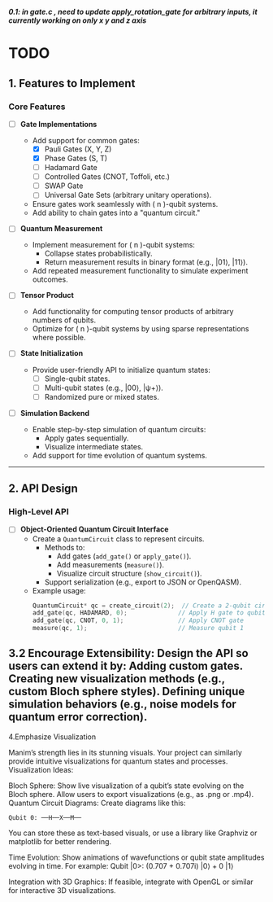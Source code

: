 ***0.1: in gate.c , need to update apply_rotation_gate for arbitrary inputs, it currently working on only x y and z axis***

# TODO

## 1. Features to Implement

### Core Features
- [ ] **Gate Implementations**
    - Add support for common gates:
        - [x] Pauli Gates (X, Y, Z)
        - [x] Phase Gates (S, T)
        - [ ] Hadamard Gate
        - [ ] Controlled Gates (CNOT, Toffoli, etc.)
        - [ ] SWAP Gate
        - [ ] Universal Gate Sets (arbitrary unitary operations).
    - Ensure gates work seamlessly with \( n \)-qubit systems.
    - Add ability to chain gates into a "quantum circuit."

- [ ] **Quantum Measurement**
    - Implement measurement for \( n \)-qubit systems:
        - Collapse states probabilistically.
        - Return measurement results in binary format (e.g., |01⟩, |11⟩).
    - Add repeated measurement functionality to simulate experiment outcomes.

- [ ] **Tensor Product**
    - Add functionality for computing tensor products of arbitrary numbers of qubits.
    - Optimize for \( n \)-qubit systems by using sparse representations where possible.
- [ ] **State Initialization**
    - Provide user-friendly API to initialize quantum states:
        - [ ] Single-qubit states.
        - [ ] Multi-qubit states (e.g., |00⟩, |ψ+⟩).
        - [ ] Randomized pure or mixed states.
- [ ] **Simulation Backend**
    - Enable step-by-step simulation of quantum circuits:
        - Apply gates sequentially.
        - Visualize intermediate states.
    - Add support for time evolution of quantum systems.
---

## 2. **API Design**

### High-Level API
- [ ] **Object-Oriented Quantum Circuit Interface**
    - Create a `QuantumCircuit` class to represent circuits.
        - Methods to:
            - Add gates (`add_gate()` or `apply_gate()`).
            - Add measurements (`measure()`).
            - Visualize circuit structure (`show_circuit()`).
        - Support serialization (e.g., export to JSON or OpenQASM).
    - Example usage:
      ```c
      QuantumCircuit* qc = create_circuit(2);  // Create a 2-qubit circuit
      add_gate(qc, HADAMARD, 0);              // Apply H gate to qubit 0
      add_gate(qc, CNOT, 0, 1);               // Apply CNOT gate
      measure(qc, 1);                         // Measure qubit 1
      ```
3.2 Encourage Extensibility: Design the API so users can extend it by:
Adding custom gates.
Creating new visualization methods (e.g., custom Bloch sphere styles).
Defining unique simulation behaviors (e.g., noise models for quantum error correction).
---
4.Emphasize Visualization

Manim’s strength lies in its stunning visuals. Your project can similarly provide intuitive visualizations for quantum states and processes.
Visualization Ideas:

Bloch Sphere:
Show live visualization of a qubit’s state evolving on the Bloch sphere.
Allow users to export visualizations (e.g., as .png or .mp4).
Quantum Circuit Diagrams:
Create diagrams like this:
    
    Qubit 0: ──H──X──M──

You can store these as text-based visuals, or use a library like Graphviz or matplotlib for better rendering.

Time Evolution:
Show animations of wavefunctions or qubit state amplitudes evolving in time.
For example:
Qubit |0>: (0.707 + 0.707i) |0⟩ + 0 |1⟩

Integration with 3D Graphics:
If feasible, integrate with OpenGL or similar for interactive 3D visualizations.